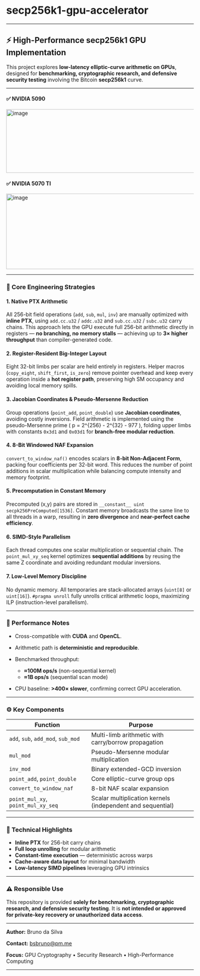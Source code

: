 

# **secp256k1-gpu-accelerator**

---

## ⚡ High-Performance secp256k1 GPU Implementation

This project explores **low-latency elliptic-curve arithmetic on GPUs**, designed for **benchmarking, cryptographic research, and defensive security testing** involving the Bitcoin **secp256k1** curve.


---


#### ✅  NVIDIA 5090 
<img width="945" height="171" alt="image" src="https://github.com/user-attachments/assets/41052068-cfa7-4337-959f-7ce1afeb5079" />

#### ✅  NVIDIA 5070 TI
<img width="1244" height="203" alt="image" src="https://github.com/user-attachments/assets/9906067c-bab3-43b6-968e-cb5f3fcc5f1d" />




---

### 🧠 Core Engineering Strategies

#### 1. **Native PTX Arithmetic**

All 256-bit field operations (`add`, `sub`, `mul`, `inv`) are manually optimized with **inline PTX**, using
`add.cc.u32` / `addc.u32` and `sub.cc.u32` / `subc.u32` carry chains.
This approach lets the GPU execute full 256-bit arithmetic directly in registers — **no branching, no memory stalls** — achieving up to **3× higher throughput** than compiler-generated code.

#### 2. **Register-Resident Big-Integer Layout**

Eight 32-bit limbs per scalar are held entirely in registers.
Helper macros (`copy_eight`, `shift_first`, `is_zero`) remove pointer overhead and keep every operation inside a **hot register path**, preserving high SM occupancy and avoiding local memory spills.

#### 3. **Jacobian Coordinates & Pseudo-Mersenne Reduction**

Group operations (`point_add`, `point_double`) use **Jacobian coordinates**, avoiding costly inversions.
Field arithmetic is implemented using the pseudo-Mersenne prime
( p = 2^{256} - 2^{32} - 977 ),
folding upper limbs with constants `0x3d1` and `0x03d1` for **branch-free modular reduction**.

#### 4. **8-Bit Windowed NAF Expansion**

`convert_to_window_naf()` encodes scalars in **8-bit Non-Adjacent Form**, packing four coefficients per 32-bit word.
This reduces the number of point additions in scalar multiplication while balancing compute intensity and memory footprint.

#### 5. **Precomputation in Constant Memory**

Precomputed (x,y) pairs are stored in
`__constant__ uint secpk256PreComputed[1536]`.
Constant memory broadcasts the same line to all threads in a warp, resulting in **zero divergence** and **near-perfect cache efficiency**.

#### 6. **SIMD-Style Parallelism**

Each thread computes one scalar multiplication or sequential chain.
The `point_mul_xy_seq` kernel optimizes **sequential additions** by reusing the same Z coordinate and avoiding redundant modular inversions.

#### 7. **Low-Level Memory Discipline**

No dynamic memory.
All temporaries are stack-allocated arrays (`uint[8]` or `uint[16]`).
`#pragma unroll` fully unrolls critical arithmetic loops, maximizing ILP (instruction-level parallelism).

---

### 🚀 Performance Notes

* Cross-compatible with **CUDA** and **OpenCL**.
* Arithmetic path is **deterministic and reproducible**.
* Benchmarked throughput:

  * **≈100M ops/s** (non-sequential kernel)
  * **≈1B ops/s** (sequential scan mode)
* CPU baseline: **>400× slower**, confirming correct GPU acceleration.

---

### ⚙️ Key Components

| Function                           | Purpose                                                    |
| ---------------------------------- | ---------------------------------------------------------- |
| `add`, `sub`, `add_mod`, `sub_mod` | Multi-limb arithmetic with carry/borrow propagation        |
| `mul_mod`                          | Pseudo-Mersenne modular multiplication                     |
| `inv_mod`                          | Binary extended-GCD inversion                              |
| `point_add`, `point_double`        | Core elliptic-curve group ops                              |
| `convert_to_window_naf`            | 8-bit NAF scalar expansion                                 |
| `point_mul_xy`, `point_mul_xy_seq` | Scalar multiplication kernels (independent and sequential) |

---

### 🧩 Technical Highlights

* **Inline PTX** for 256-bit carry chains
* **Full loop unrolling** for modular arithmetic
* **Constant-time execution** — deterministic across warps
* **Cache-aware data layout** for minimal bandwidth
* **Low-latency SIMD pipelines** leveraging GPU intrinsics

---

### ⚠️ Responsible Use

This repository is provided **solely for benchmarking, cryptographic research, and defensive security testing**.
It is **not intended or approved for private-key recovery or unauthorized data access**.

---

**Author:** Bruno da Silva

**Contact:** [bsbruno@pm.me](mailto:bsbruno@pm.me)

**Focus:** GPU Cryptography • Security Research • High-Performance Computing

---
